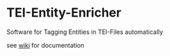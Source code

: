 # TEI-Entity-Enricher
Software for Tagging Entities in TEI-Files automatically

see [wiki](https://github.com/NEISSproject/tei_entity_enricher/wiki) for documentation
